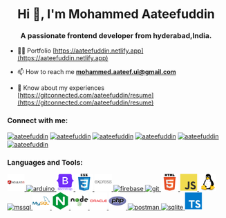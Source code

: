 <h1 align="center">Hi 👋, I'm Mohammed Aateefuddin</h1>
<h3 align="center">A passionate frontend developer from hyderabad,India.</h3>


- 👨‍💻 Portfolio [https://aateefuddin.netlify.app](https://aateefuddin.netlify.app)

- 📫 How to reach me **mohammed.aateef.ui@gmail.com**

- 📄 Know about my experiences [https://gitconnected.com/aateefuddin/resume](https://gitconnected.com/aateefuddin/resume)

<h3 align="left">Connect with me:</h3>
<p align="left">
<a href="https://twitter.com/aateefuddin" target="blank"><img align="center" src="https://cdn.jsdelivr.net/npm/simple-icons@3.0.1/icons/twitter.svg" alt="aateefuddin" height="30" width="40" /></a>
<a href="https://linkedin.com/in/aateefuddin" target="blank"><img align="center" src="https://cdn.jsdelivr.net/npm/simple-icons@3.0.1/icons/linkedin.svg" alt="aateefuddin" height="30" width="40" /></a>
<a href="https://fb.com/aateefuddin" target="blank"><img align="center" src="https://cdn.jsdelivr.net/npm/simple-icons@3.0.1/icons/facebook.svg" alt="aateefuddin" height="30" width="40" /></a>
<a href="https://instagram.com/aateefuddin" target="blank"><img align="center" src="https://cdn.jsdelivr.net/npm/simple-icons@3.0.1/icons/instagram.svg" alt="aateefuddin" height="30" width="40" /></a>
<a href="https://www.hackerrank.com/aateefuddin" target="blank"><img align="center" src="https://cdn.jsdelivr.net/npm/simple-icons@3.0.1/icons/hackerrank.svg" alt="aateefuddin" height="30" width="40" /></a>
<a href="https://discord.gg/aateefuddin" target="blank"><img align="center" src="https://cdn.jsdelivr.net/npm/simple-icons@3.0.1/icons/discord.svg" alt="aateefuddin" height="30" width="40" /></a>
</p>

<h3 align="left">Languages and Tools:</h3>
<p align="left"> <a href="https://angular.io" target="_blank"> <img src="https://raw.githubusercontent.com/devicons/devicon/master/icons/angularjs/angularjs-original-wordmark.svg" alt="angularjs" width="40" height="40"/> </a> <a href="https://www.arduino.cc/" target="_blank"> <img src="https://cdn.worldvectorlogo.com/logos/arduino-1.svg" alt="arduino" width="40" height="40"/> </a> <a href="https://getbootstrap.com" target="_blank"> <img src="https://raw.githubusercontent.com/devicons/devicon/master/icons/bootstrap/bootstrap-plain-wordmark.svg" alt="bootstrap" width="40" height="40"/> </a> <a href="https://www.w3schools.com/css/" target="_blank"> <img src="https://raw.githubusercontent.com/devicons/devicon/master/icons/css3/css3-original-wordmark.svg" alt="css3" width="40" height="40"/> </a> <a href="https://expressjs.com" target="_blank"> <img src="https://raw.githubusercontent.com/devicons/devicon/master/icons/express/express-original-wordmark.svg" alt="express" width="40" height="40"/> </a> <a href="https://firebase.google.com/" target="_blank"> <img src="https://www.vectorlogo.zone/logos/firebase/firebase-icon.svg" alt="firebase" width="40" height="40"/> </a> <a href="https://git-scm.com/" target="_blank"> <img src="https://www.vectorlogo.zone/logos/git-scm/git-scm-icon.svg" alt="git" width="40" height="40"/> </a> <a href="https://www.w3.org/html/" target="_blank"> <img src="https://raw.githubusercontent.com/devicons/devicon/master/icons/html5/html5-original-wordmark.svg" alt="html5" width="40" height="40"/> </a> <a href="https://developer.mozilla.org/en-US/docs/Web/JavaScript" target="_blank"> <img src="https://raw.githubusercontent.com/devicons/devicon/master/icons/javascript/javascript-original.svg" alt="javascript" width="40" height="40"/> </a> <a href="https://www.linux.org/" target="_blank"> <img src="https://raw.githubusercontent.com/devicons/devicon/master/icons/linux/linux-original.svg" alt="linux" width="40" height="40"/> </a> <a href="https://www.microsoft.com/en-us/sql-server" target="_blank"> <img src="https://cdn.worldvectorlogo.com/logos/microsoft-sql-server.svg" alt="mssql" width="40" height="40"/> </a> <a href="https://www.mysql.com/" target="_blank"> <img src="https://raw.githubusercontent.com/devicons/devicon/master/icons/mysql/mysql-original-wordmark.svg" alt="mysql" width="40" height="40"/> </a> <a href="https://www.nginx.com" target="_blank"> <img src="https://raw.githubusercontent.com/devicons/devicon/master/icons/nginx/nginx-original.svg" alt="nginx" width="40" height="40"/> </a> <a href="https://nodejs.org" target="_blank"> <img src="https://raw.githubusercontent.com/devicons/devicon/master/icons/nodejs/nodejs-original-wordmark.svg" alt="nodejs" width="40" height="40"/> </a> <a href="https://www.oracle.com/" target="_blank"> <img src="https://raw.githubusercontent.com/devicons/devicon/master/icons/oracle/oracle-original.svg" alt="oracle" width="40" height="40"/> </a> <a href="https://www.php.net" target="_blank"> <img src="https://raw.githubusercontent.com/devicons/devicon/master/icons/php/php-original.svg" alt="php" width="40" height="40"/> </a> <a href="https://postman.com" target="_blank"> <img src="https://www.vectorlogo.zone/logos/getpostman/getpostman-icon.svg" alt="postman" width="40" height="40"/> </a> <a href="https://www.sqlite.org/" target="_blank"> <img src="https://www.vectorlogo.zone/logos/sqlite/sqlite-icon.svg" alt="sqlite" width="40" height="40"/> </a> <a href="https://www.typescriptlang.org/" target="_blank"> <img src="https://raw.githubusercontent.com/devicons/devicon/master/icons/typescript/typescript-original.svg" alt="typescript" width="40" height="40"/> </a> </p>
